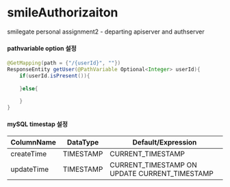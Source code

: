 # smileAuthorizaiton
smilegate personal assignment2 - departing apiserver and authserver

#### pathvariable option 설정
  ```java
  @GetMapping(path = {"/{userId}", ""})
  ResponseEntity getUser(@PathVariable Optional<Integer> userId){
      if(userId.isPresent()){ 
            
      }else{
            
      }
  }
  ```
  
#### mySQL timestap 설정
| ColumnName | DataType | Default/Expression |
| ---------- | -------- | ------------------ |
| createTime | TIMESTAMP | CURRENT_TIMESTAMP                             |
| updateTime | TIMESTAMP | CURRENT_TIMESTAMP ON UPDATE CURRENT_TIMESTAMP |
